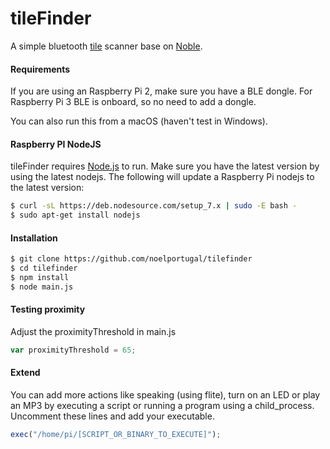 # tileFinder

A simple bluetooth [tile](https://www.thetileapp.com/) scanner base on [Noble](https://github.com/sandeepmistry/noble).

#### Requirements
If you are using an Raspberry Pi 2, make sure you have a BLE dongle. For Raspberry Pi 3 BLE is onboard, so no need to add a dongle.

You can also run this from a macOS (haven't test in Windows).

#### Raspberry PI NodeJS

tileFinder requires [Node.js](https://nodejs.org/) to run. Make sure you have the latest version by using the latest nodejs. The following will update a Raspberry Pi nodejs to the latest version:
```sh
$ curl -sL https://deb.nodesource.com/setup_7.x | sudo -E bash -
$ sudo apt-get install nodejs
```
#### Installation
```sh
$ git clone https://github.com/noelportugal/tilefinder
$ cd tilefinder
$ npm install
$ node main.js
```
#### Testing proximity
Adjust the proximityThreshold in main.js
```javascript
var proximityThreshold = 65;
```
#### Extend
You can add more actions like speaking (using flite), turn on an LED or play an MP3 by executing a script or running a program using a child_process. Uncomment these lines and add your executable.
```javascript
exec("/home/pi/[SCRIPT_OR_BINARY_TO_EXECUTE]");
```
